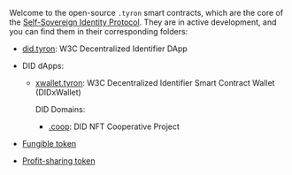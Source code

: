 Welcome to the open-source ```.tyron``` smart contracts, which are the core of the [Self-Sovereign Identity Protocol](https://www.ssiprotocol.com). They are in active development, and you can find them in their corresponding folders:

- [did.tyron](./DID/did.tyron.scilla): W3C Decentralized Identifier DApp

- DID dApps:

    - [xwallet.tyron](./DID/dApps/DIDxWallet/xwallet.tyron.scilla): W3C Decentralized Identifier Smart Contract Wallet (DIDxWallet)

        DID Domains:

        - [.coop](./DID/dApps/Coop/coop.tyron.scilla): DID NFT Cooperative Project

- [Fungible token](./FUNGIBLE_TOKENS/README.md)

- [Profit-sharing token](./PST/README.md) 
